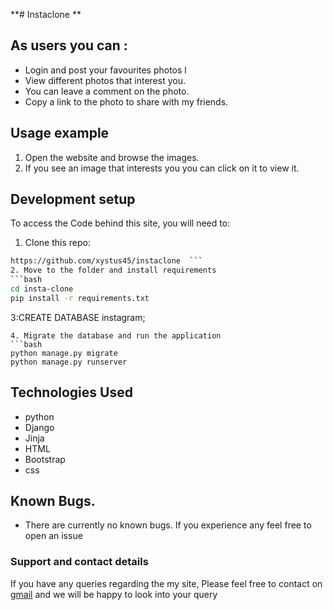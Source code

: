 **# Instaclone
**
## As users you can :
* Login and post your favourites photos                             l
* View different photos that interest you.
* You can leave a comment on the photo.
* Copy a link to the photo to share with my friends.

## Usage example

1. Open the website and browse the images.
2. If you see an image that interests you you can click on it to view it.


## Development setup

To access the Code behind this site, you will need to:

1. Clone this repo:
  ```bash
https://github.com/xystus45/instaclone  ```
2. Move to the folder and install requirements
  ```bash
  cd insta-clone
  pip install -r requirements.txt
  ```

  3:CREATE DATABASE instagram;
  ```
4. Migrate the database and run the application
  ```bash
  python manage.py migrate
  python manage.py runserver
  ```

## Technologies Used
* python
* Django
* Jinja
* HTML
* Bootstrap
* css
## Known Bugs.
* There are currently no known bugs. If you experience any feel free to open an issue

### Support and contact details
If you have any queries regarding the my site, Please feel free to
contact on [gmail](mailto://xystusngigi@gmail.com) and we will be happy
to look into your query